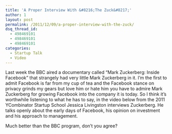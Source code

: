 ```yaml
---
title: 'A Proper Interview With &#8216;The Zuck&#8217;'
author: 1
layout: post
permalink: /2011/12/09/a-proper-interview-with-the-zuck/
dsq_thread_id:
  - 498469101
  - 498469101
  - 498469101
categories:
  - Startup Talk
  - Video
---
```

Last week the BBC aired a documentary called &#8220;Mark Zuckerberg: Inside Facebook&#8221; that strangely had very little Mark Zuckerberg in it. I&#8217;m the first to admit Facebook is far from my cup of tea and the Facebook stance on privacy grinds my gears but love him or hate him you have to admire Mark Zuckerberg for growing Facebook into the company it is today. So I think it&#8217;s worthwhile listening to what he has to say, in the video below from the 2011 YCombinator Startup School Jessica Livingston interviews Zuckerberg. He talks openly about the early days of Facebook, his opinion on investment and his approach to management.



Much better than the BBC program, don&#8217;t you agree?

